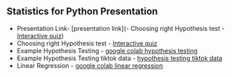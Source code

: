 ## Statistics for Python Presentation

- Presentation Link- [presentation link](- Choosing right Hypothesis test - [Interactive quiz](https://docs.google.com/forms/d/e/1FAIpQLSdBcSDSJk0YtqtfPa08KOSQsgn25Nnhe2N26bHfY1uDHN8GMg/viewform?usp=sf_link))
- Choosing right Hypothesis test - [Interactive quiz](https://docs.google.com/forms/d/e/1FAIpQLSdBcSDSJk0YtqtfPa08KOSQsgn25Nnhe2N26bHfY1uDHN8GMg/viewform?usp=sf_link)
- Example Hypothesis Testing - [google colab hypothesis testing](https://colab.research.google.com/drive/1ccp5zCqW0X0Uy37dtJjO_GEjbdaIRQ8o?usp=sharing)
- Example Hypothesis Testing tiktok data - [hypothesis testing tiktok data](https://colab.research.google.com/drive/156BVy_pKfuobFYfsFFUD__pH68YGzy1N?usp=sharing)
- Linear Regression - [google colab linear regression](https://colab.research.google.com/drive/1ysCKeddtINzpfFb9WPr-6VLTIdDX-3Bw?usp=sharing​)
